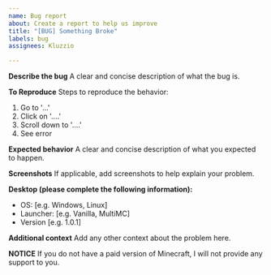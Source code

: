 ```yaml
---
name: Bug report
about: Create a report to help us improve
title: "[BUG] Something Broke"
labels: bug
assignees: Kluzzio

---
```


**Describe the bug**
A clear and concise description of what the bug is.

**To Reproduce**
Steps to reproduce the behavior:
1. Go to '...'
2. Click on '....'
3. Scroll down to '....'
4. See error

**Expected behavior**
A clear and concise description of what you expected to happen.

**Screenshots**
If applicable, add screenshots to help explain your problem.

**Desktop (please complete the following information):**
 - OS: [e.g. Windows, Linux]
 - Launcher: [e.g. Vanilla, MultiMC]
 - Version [e.g. 1.0.1]

**Additional context**
Add any other context about the problem here.

**NOTICE**
If you do not have a paid version of Minecraft, I will not provide any support to you.
